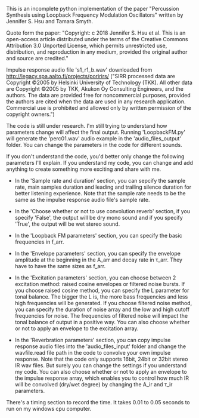 This is an incomplete python implementation of the paper "Percussion Synthesis using Loopback Frequency Modulation Oscillators" written by Jennifer S. Hsu and Tamara Smyth.

Quote form the paper:
"Copyright: c 2018 Jennifer S. Hsu et al. This is an open-access article distributed under the terms of the Creative Commons Attribution 3.0 Unported License, which permits unrestricted use, distribution, and reproduction in any medium, provided the original author and source are credited." 

Impulse response audio file 's1_r1_b.wav' downloaded from http://legacy.spa.aalto.fi/projects/poririrs/ ("SIRR processed data are Copyright ©2005 by Helsinki University of Technology (TKK). All other data are Copyright ©2005 by TKK, Akukon Oy Consulting Engineers, and the authors. The data are provided free for noncommercial purposes, provided the authors are cited when the data are used in any research application. Commercial use is prohibited and allowed only by written permission of the copyright owners.")

The code is still under research. I'm still trying to understand how parameters change will affect the final output. Running 'LoopbackFM.py' will generate the 'perc01.wav' audio example in the 'audio_files_output' folder. You can change the parameters in the code for different sounds. 

If you don't understand the code, you'd better only change the following parameters I'll explain. If you understand my code, you can change and add anything to create something more exciting and share with me.

- In the 'Sample rate and duration' section, you can sepcify the sample rate, main samples duration and leading and trailing silence duration for better listening experience. Note that the sample rate needs to be the same as the impulse response audio file's sample rate.

- In the 'Choose whether or not to use convolution reverb' section, if you specify 'False', the output will be dry mono sound and if you specify 'True', the output will be wet stereo sound.

- In the 'Loopback FM parameters' section, you can specify the basic frequencies in f_arr.

- In the 'Envelope parameters' section, you can specify the envelope amplitude at the beginning in the A_arr and decay rate in τ_arr. They have to have the same sizes as f_arr.

- In the 'Excitation parameters' section, you can choose between 2 excitation method: raised cosine envelopes or filtered noise bursts. If you choose raised cosine method, you can specify the L parameter for tonal balance. The bigger the L is, the more bass frequencies and less high frequencies will be generated. If you choose filtered noise method, you can specify the duration of noise array and the low and high cutoff frequencies for noise. The frequencies of filtered noise will impact the tonal balance of output in a positive way. You can also choose whether or not to apply an envelope to the excitation array.

- In the 'Reverbration parameters' section, you can copy impulse response audio files into the 'audio_files_input' folder and change the wavfile.read file path in the code to convolve your own impulse response. Note that the code only supports 16bit, 24bit or 32bit stereo IR wav files. But surely you can change the settings if you understand my code. You can also choose whether or not to apply an envelope to the impulse response array, which enables you to control how much IR will be convolved (dry/wet degree) by changing the A_ir and τ_ir parameters.

There's a timing section to record the time. It takes 0.01 to 0.05 seconds to run on my windows cpu computer.
